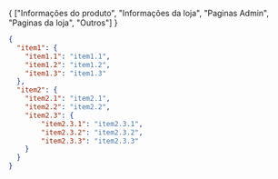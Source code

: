 {
["Informações do produto", "Informações da loja", "Paginas Admin", "Paginas da loja", "Outros"]
}

```json
{
  "item1": {
    "item1.1": "item1.1",
    "item1.2": "item1.2",
    "item1.3": "item1.3"
  },
  "item2": {
    "item2.1": "item2.1",
    "item2.2": "item2.2",
    "item2.3": {
        "item2.3.1": "item2.3.1",
        "item2.3.2": "item2.3.2",
        "item2.3.3": "item2.3.3"
    }
  }
}
```